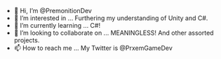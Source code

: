 - 👋 Hi, I’m @PremonitionDev
- 👀 I’m interested in ... Furthering my understanding of Unity and C#.
- 🌱 I’m currently learning ... C#!
- 💞️ I’m looking to collaborate on ... MEANINGLESS! And other assorted projects.
- 📫 How to reach me ... My Twitter is @PrxemGameDev

<!---
PremonitionDev/PremonitionDev is a ✨ special ✨ repository because its `README.md` (this file) appears on your GitHub profile.
You can click the Preview link to take a look at your changes.
--->
